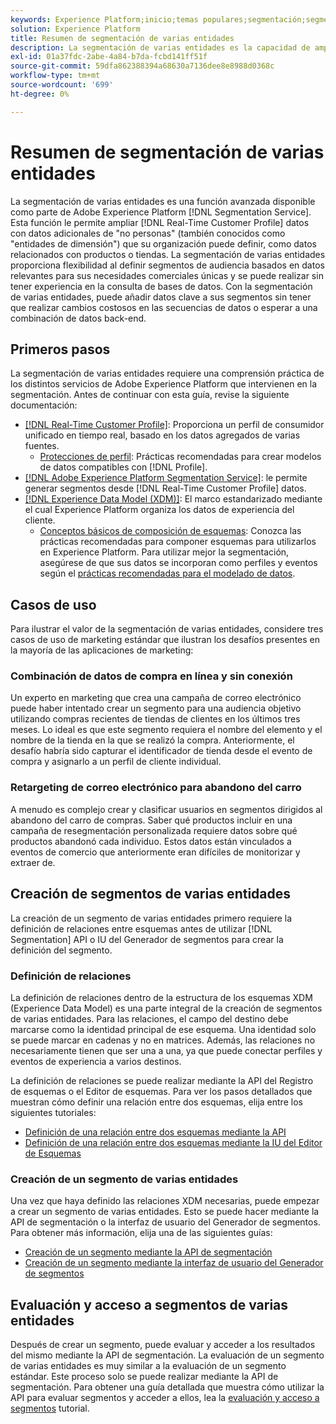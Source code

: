 ```yaml
---
keywords: Experience Platform;inicio;temas populares;segmentación;segmentación;servicio de segmentos;segmentos;segmentos;varias entidades;segmentación de varias entidades;segmentos de varias entidades;
solution: Experience Platform
title: Resumen de segmentación de varias entidades
description: La segmentación de varias entidades es la capacidad de ampliar datos de perfil con datos adicionales basados en productos, tiendas u otras clases que no sean de perfil. Una vez conectado, los datos de las clases adicionales están disponibles como si fueran nativos del esquema Profile.
exl-id: 01a37fdc-2abe-4a84-b7da-fcbd141ff51f
source-git-commit: 59dfa862388394a68630a7136dee8e8988d0368c
workflow-type: tm+mt
source-wordcount: '699'
ht-degree: 0%

---
```


# Resumen de segmentación de varias entidades

La segmentación de varias entidades es una función avanzada disponible como parte de Adobe Experience Platform [!DNL Segmentation Service]. Esta función le permite ampliar [!DNL Real-Time Customer Profile] datos con datos adicionales de &quot;no personas&quot; (también conocidos como &quot;entidades de dimensión&quot;) que su organización puede definir, como datos relacionados con productos o tiendas. La segmentación de varias entidades proporciona flexibilidad al definir segmentos de audiencia basados en datos relevantes para sus necesidades comerciales únicas y se puede realizar sin tener experiencia en la consulta de bases de datos. Con la segmentación de varias entidades, puede añadir datos clave a sus segmentos sin tener que realizar cambios costosos en las secuencias de datos o esperar a una combinación de datos back-end.

## Primeros pasos

La segmentación de varias entidades requiere una comprensión práctica de los distintos servicios de Adobe Experience Platform que intervienen en la segmentación. Antes de continuar con esta guía, revise la siguiente documentación:

* [[!DNL Real-Time Customer Profile]](../profile/home.md): Proporciona un perfil de consumidor unificado en tiempo real, basado en los datos agregados de varias fuentes.
   * [Protecciones de perfil](../profile/guardrails.md): Prácticas recomendadas para crear modelos de datos compatibles con [!DNL Profile].
* [[!DNL Adobe Experience Platform Segmentation Service]](./home.md): le permite generar segmentos desde [!DNL Real-Time Customer Profile] datos.
* [[!DNL Experience Data Model (XDM)]](../xdm/home.md): El marco estandarizado mediante el cual Experience Platform organiza los datos de experiencia del cliente.
   * [Conceptos básicos de composición de esquemas](../xdm/schema/composition.md#union): Conozca las prácticas recomendadas para componer esquemas para utilizarlos en Experience Platform. Para utilizar mejor la segmentación, asegúrese de que sus datos se incorporan como perfiles y eventos según el [prácticas recomendadas para el modelado de datos](../xdm/schema/best-practices.md).

## Casos de uso

Para ilustrar el valor de la segmentación de varias entidades, considere tres casos de uso de marketing estándar que ilustran los desafíos presentes en la mayoría de las aplicaciones de marketing:

### Combinación de datos de compra en línea y sin conexión

Un experto en marketing que crea una campaña de correo electrónico puede haber intentado crear un segmento para una audiencia objetivo utilizando compras recientes de tiendas de clientes en los últimos tres meses. Lo ideal es que este segmento requiera el nombre del elemento y el nombre de la tienda en la que se realizó la compra. Anteriormente, el desafío habría sido capturar el identificador de tienda desde el evento de compra y asignarlo a un perfil de cliente individual.

### Retargeting de correo electrónico para abandono del carro

A menudo es complejo crear y clasificar usuarios en segmentos dirigidos al abandono del carro de compras. Saber qué productos incluir en una campaña de resegmentación personalizada requiere datos sobre qué productos abandonó cada individuo. Estos datos están vinculados a eventos de comercio que anteriormente eran difíciles de monitorizar y extraer de.

## Creación de segmentos de varias entidades

La creación de un segmento de varias entidades primero requiere la definición de relaciones entre esquemas antes de utilizar [!DNL Segmentation] API o IU del Generador de segmentos para crear la definición del segmento.

### Definición de relaciones

La definición de relaciones dentro de la estructura de los esquemas XDM (Experience Data Model) es una parte integral de la creación de segmentos de varias entidades. Para las relaciones, el campo del destino debe marcarse como la identidad principal de ese esquema. Una identidad solo se puede marcar en cadenas y no en matrices. Además, las relaciones no necesariamente tienen que ser una a una, ya que puede conectar perfiles y eventos de experiencia a varios destinos.

La definición de relaciones se puede realizar mediante la API del Registro de esquemas o el Editor de esquemas. Para ver los pasos detallados que muestran cómo definir una relación entre dos esquemas, elija entre los siguientes tutoriales:

* [Definición de una relación entre dos esquemas mediante la API](../xdm/tutorials/relationship-api.md)
* [Definición de una relación entre dos esquemas mediante la IU del Editor de Esquemas](../xdm/tutorials/relationship-ui.md)

### Creación de un segmento de varias entidades

Una vez que haya definido las relaciones XDM necesarias, puede empezar a crear un segmento de varias entidades. Esto se puede hacer mediante la API de segmentación o la interfaz de usuario del Generador de segmentos. Para obtener más información, elija una de las siguientes guías:

* [Creación de un segmento mediante la API de segmentación](./tutorials/create-a-segment.md)
* [Creación de un segmento mediante la interfaz de usuario del Generador de segmentos](./ui/overview.md)

## Evaluación y acceso a segmentos de varias entidades

Después de crear un segmento, puede evaluar y acceder a los resultados del mismo mediante la API de segmentación. La evaluación de un segmento de varias entidades es muy similar a la evaluación de un segmento estándar. Este proceso solo se puede realizar mediante la API de segmentación. Para obtener una guía detallada que muestra cómo utilizar la API para evaluar segmentos y acceder a ellos, lea la [evaluación y acceso a segmentos](./tutorials/evaluate-a-segment.md) tutorial.
